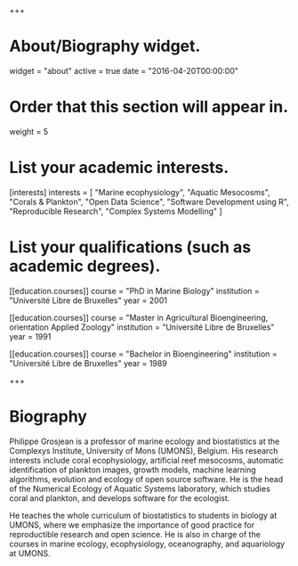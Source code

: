 +++
# About/Biography widget.
widget = "about"
active = true
date = "2016-04-20T00:00:00"

# Order that this section will appear in.
weight = 5

# List your academic interests.
[interests]
  interests = [
    "Marine ecophysiology",
    "Aquatic Mesocosms",
    "Corals & Plankton",
    "Open Data Science",
    "Software Development using R",
    "Reproducible Research",
    "Complex Systems Modelling"
  ]

# List your qualifications (such as academic degrees).
[[education.courses]]
  course = "PhD in Marine Biology"
  institution = "Université Libre de Bruxelles"
  year = 2001

[[education.courses]]
  course = "Master in Agricultural Bioengineering, orientation Applied Zoology"
  institution = "Université Libre de Bruxelles"
  year = 1991

[[education.courses]]
  course = "Bachelor in Bioengineering"
  institution = "Université Libre de Bruxelles"
  year = 1989

+++

# Biography

Philippe Grosjean is a professor of marine ecology and biostatistics at the Complexys Institute, University of Mons (UMONS), Belgium. His research interests include coral ecophysiology, artificial reef mesocosms, automatic identification of plankton images, growth models, machine learning algorithms, evolution and ecology of open source software. He is the head of the Numerical Ecology of Aquatic Systems laboratory, which studies coral and plankton, and develops software for the ecologist. 

He teaches the whole curriculum of biostatistics to students in biology at UMONS, where we emphasize the importance of good practice for reproductible research and open science. He is also in charge of the courses in marine ecology, ecophysiology, oceanography, and aquariology at UMONS.
